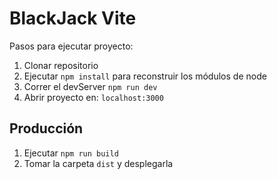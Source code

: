 # BlackJack Vite

Pasos para ejecutar proyecto:

1. Clonar repositorio
2. Ejecutar ```npm install``` para reconstruir los módulos de node
3. Correr el devServer ```npm run dev```
4. Abrir proyecto en: ```localhost:3000```

## Producción

1. Ejecutar ```npm run build```
2. Tomar la carpeta ```dist``` y desplegarla
